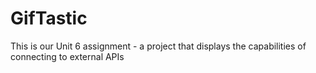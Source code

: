 # GifTastic
This is our Unit 6 assignment - a project that displays the capabilities of connecting to external APIs
